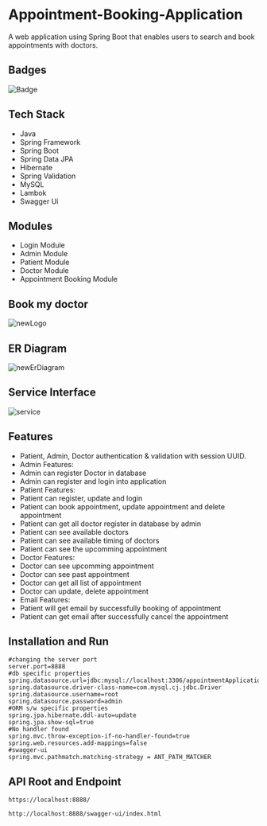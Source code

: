 # Appointment-Booking-Application

A web application using Spring Boot that enables users to search and book appointments with doctors.

## Badges

![Badge](https://visitor-counter-badge.vercel.app/api/suranjanachary/glad-creator-1065)

## Tech Stack
- Java
- Spring Framework
- Spring Boot
- Spring Data JPA
- Hibernate
- Spring Validation
- MySQL
- Lambok
- Swagger Ui

## Modules
- Login Module
- Admin Module
- Patient Module
- Doctor Module
- Appointment Booking Module

## Book my doctor

![newLogo](https://user-images.githubusercontent.com/76080960/225695585-b424af0b-208f-4a92-b253-c323b5907b48.png)

## ER Diagram

![newErDiagram](https://user-images.githubusercontent.com/76080960/225696890-7bbac1fd-7253-402a-8c8e-9980c70e5f9e.png)

## Service Interface

![service](https://user-images.githubusercontent.com/76080960/225707544-217309d9-79c8-41ec-abfa-69162e4e1f82.png)

## Features

- Patient, Admin, Doctor authentication & validation with session UUID.
- Admin Features:
 - Admin can register Doctor in database
 - Admin can register and login into application
- Patient Features:
 - Patient can register, update and login
 - Patient can book appointment, update appointment and delete appointment
 - Patient can get all doctor register in database by admin
 - Patient can see available doctors
 - Patient can see available timing of doctors
 - Patient can see the upcomming appointment
- Doctor Features:
 - Doctor can see upcomming appointment
 - Doctor can see past appointment
 - Doctor can get all list of appointment
 - Doctor can update, delete appointment
- Email Features:
 - Patient will get email by successfully booking of appointment
 - Patient can get email after successfully cancel the appointment
 
 ## Installation and Run

```
#changing the server port
server.port=8888
#db specific properties
spring.datasource.url=jdbc:mysql://localhost:3306/appointmentApplication
spring.datasource.driver-class-name=com.mysql.cj.jdbc.Driver
spring.datasource.username=root
spring.datasource.password=admin
#ORM s/w specific properties
spring.jpa.hibernate.ddl-auto=update
spring.jpa.show-sql=true
#No handler found
spring.mvc.throw-exception-if-no-handler-found=true
spring.web.resources.add-mappings=false
#swagger-ui
spring.mvc.pathmatch.matching-strategy = ANT_PATH_MATCHER
```

## API Root and Endpoint

```
https://localhost:8888/
```

```
http://localhost:8888/swagger-ui/index.html
```








